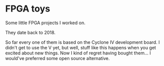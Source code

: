 # FPGA toys

Some little FPGA projects I worked on.

They date back to 2018.

So far every one of them is based on the Cyclone IV development board.
I didn't get to use the V yet, but well, stuff like this happens when
you get excited about new things.  Now I kind of regret having bought
them... I would've preferred some open source alternative.
